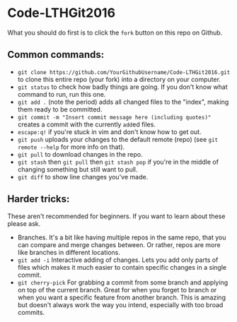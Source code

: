 # Code-LTHGit2016

What you should do first is to click the `fork` button on this repo on Github.

## Common commands:

* `git clone https://github.com/YourGithubUsername/Code-LTHGit2016.git` to clone this entire repo (your fork) into a directory on your computer.
* `git status` to check how badly things are going. If you don't know what command to run, run this one.
* `git add .` (note the period) adds all changed files to the "index", making them ready to be committed.
* `git commit -m "Insert commit message here (including quotes)"` creates a commit with the currently `add`ed files.
* `escape:q!` if you're stuck in vim and don't know how to get out.
* `git push` uploads your changes to the default remote (repo) (see `git remote --help` for more info on that).
* `git pull` to download changes in the repo.
* `git stash` then `git pull` then `git stash pop` if you're in the middle of changing something but still want to pull.
* `git diff` to show line changes you've made.

## Harder tricks:

These aren't recommended for beginners. If you want to learn about these please ask.

* Branches. It's a bit like having multiple repos in the same repo, that you can compare and merge changes between. Or rather, repos are more like branches in different locations.
* `git add -i` Interactive adding of changes. Lets you add only parts of files which makes it much easier to contain specific changes in a single commit.
* `git cherry-pick` For grabbing a commit from some branch and applying on top of the current branch. Great for when you forget to branch or when you want a specific feature from another branch. This is amazing but doesn't always work the way you intend, especially with too broad commits.

